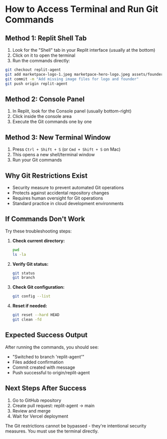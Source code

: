 # How to Access Terminal and Run Git Commands

## Method 1: Replit Shell Tab
1. Look for the "Shell" tab in your Replit interface (usually at the bottom)
2. Click on it to open the terminal
3. Run the commands directly:

```bash
git checkout replit-agent
git add marketpace-logo-1.jpeg marketpace-hero-logo.jpeg assets/founder-brooke-brown.jpg
git commit -m "Add missing image files for logo and founder"
git push origin replit-agent
```

## Method 2: Console Panel
1. In Replit, look for the Console panel (usually bottom-right)
2. Click inside the console area
3. Execute the Git commands one by one

## Method 3: New Terminal Window
1. Press `Ctrl + Shift + S` (or `Cmd + Shift + S` on Mac)
2. This opens a new shell/terminal window
3. Run your Git commands

## Why Git Restrictions Exist
- Security measure to prevent automated Git operations
- Protects against accidental repository changes
- Requires human oversight for Git operations
- Standard practice in cloud development environments

## If Commands Don't Work
Try these troubleshooting steps:

1. **Check current directory:**
   ```bash
   pwd
   ls -la
   ```

2. **Verify Git status:**
   ```bash
   git status
   git branch
   ```

3. **Check Git configuration:**
   ```bash
   git config --list
   ```

4. **Reset if needed:**
   ```bash
   git reset --hard HEAD
   git clean -fd
   ```

## Expected Success Output
After running the commands, you should see:
- "Switched to branch 'replit-agent'"
- Files added confirmation
- Commit created with message
- Push successful to origin/replit-agent

## Next Steps After Success
1. Go to GitHub repository
2. Create pull request: replit-agent → main
3. Review and merge
4. Wait for Vercel deployment

The Git restrictions cannot be bypassed - they're intentional security measures. You must use the terminal directly.